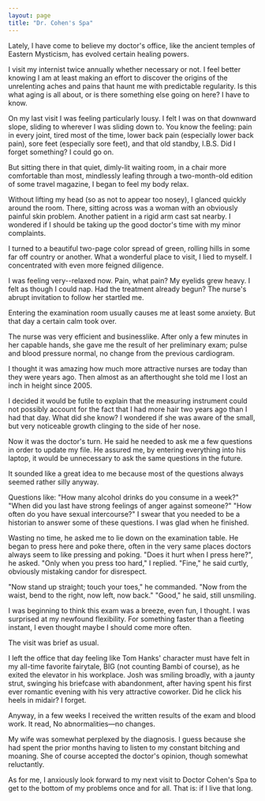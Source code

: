```yaml
---
layout: page
title: "Dr. Cohen's Spa"
---
```


Lately, I have come to believe my doctor's office, like the ancient temples of Eastern Mysticism, has evolved certain healing powers.

I visit my internist twice annually whether necessary or not. I feel better knowing I am at least making an effort to discover the origins of the unrelenting aches and pains that haunt me with predictable regularity. Is this what aging is all about, or is there something else going on here? I have to know.

On my last visit I was feeling particularly lousy. I felt I was on that downward slope, sliding to wherever I was sliding down to. You know the feeling: pain in every joint, tired most of the time, lower back pain (especially lower back pain), sore feet (especially sore feet), and that old standby, I.B.S. Did I forget something? I could go on.

But sitting there in that quiet, dimly-lit waiting room, in a chair more comfortable than most, mindlessly leafing through a two-month-old edition of some travel magazine, I began to feel my body relax.

Without lifting my head (so as not to appear too nosey), I glanced quickly around the room. There, sitting across was a woman with an obviously painful skin problem. Another patient in a rigid arm cast sat nearby. I wondered if I should be taking up the good doctor's time with my minor complaints.

I turned to a beautiful two-page color spread of green, rolling hills in some far off country or another. What a wonderful place to visit, I lied to myself. I concentrated with even more feigned diligence.

I was feeling very--relaxed now. Pain, what pain? My eyelids grew heavy. I felt as though I could nap. Had the treatment already begun? The nurse's abrupt invitation to follow her startled me.

Entering the examination room usually causes me at least some anxiety. But that day a certain calm took over.

The nurse was very efficient and businesslike. After only a few minutes in her capable hands, she gave me the result of her preliminary exam; pulse and blood pressure normal, no change from the previous cardiogram.

I thought it was amazing how much more attractive nurses are today than they were years ago. Then almost as an afterthought she told me I lost an inch in height since 2005.

I decided it would be futile to explain that the measuring instrument could not possibly account for the fact that I had more hair two years ago than I had that day. What did she know? I wondered if she was aware of the small, but very noticeable growth clinging to the side of her nose.

Now it was the doctor's turn. He said he needed to ask me a few questions in order to update my file. He assured me, by entering everything into his laptop, it would be unnecessary to ask the same questions in the future.

It sounded like a great idea to me because most of the questions always seemed rather silly anyway.

Questions like: "How many alcohol drinks do you consume in a week?" "When did you last have strong feelings of anger against someone?" "How often do you have sexual intercourse?" I swear that you needed to be a historian to answer some of these questions. I was glad when he finished.

Wasting no time, he asked me to lie down on the examination table. He began to press here and poke there, often in the very same places doctors always seem to like pressing and poking. "Does it hurt when I press here?", he asked. "Only when you press too hard," I replied. "Fine," he said curtly, obviously mistaking candor for disrespect.

"Now stand up straight; touch your toes," he commanded. "Now from the waist, bend to the right, now left, now back." "Good," he said, still unsmiling.

I was beginning to think this exam was a breeze, even fun, I thought. I was surprised at my newfound flexibility. For something faster than a fleeting instant, I even thought maybe I should come more often.

The visit was brief as usual.
	
I left the office that day feeling like Tom Hanks' character must have felt in my all-time favorite fairytale, BIG (not counting Bambi of course), as he exited the elevator in his workplace. Josh was smiling broadly, with a jaunty strut, swinging his briefcase with abandonment, after having spent his first ever romantic evening with his very attractive coworker. Did he click his heels in midair? I forget.

Anyway, in a few weeks I received the written results of the exam and blood work. It read, No abnormalities—no changes.

My wife was somewhat perplexed by the diagnosis. I guess because she had spent the prior months having to listen to my constant bitching and moaning. She of course accepted the doctor's opinion, though somewhat reluctantly.

As for me, I anxiously look forward to my next visit to Doctor Cohen's Spa to get to the bottom of my 
problems once and for all. That is: if I live that long.
